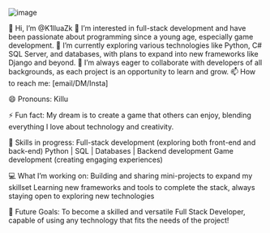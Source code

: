 ![image](https://github.com/user-attachments/assets/5148b32c-9c3d-40bd-a7eb-2f0007b5f293)



👋 Hi, I’m @K1lluaZk
👀 I’m interested in full-stack development and have been passionate about programming since a young age, especially game development. 🌱 I’m currently exploring various technologies like Python, C# SQL Server, and databases, with plans to expand into new frameworks like Django and beyond. 💞️ I’m always eager to collaborate with developers of all backgrounds, as each project is an opportunity to learn and grow. 📫 How to reach me: [email/DM/Insta]

😄 Pronouns: Killu

⚡ Fun fact: My dream is to create a game that others can enjoy, blending everything I love about technology and creativity.

🌟 Skills in progress:
Full-stack development (exploring both front-end and back-end)
Python | SQL | Databases | Backend development
Game development (creating engaging experiences)


💻 What I’m working on:
Building and sharing mini-projects to expand my skillset
Learning new frameworks and tools to complete the stack, always staying open to exploring new technologies

🌱 Future Goals:
To become a skilled and versatile Full Stack Developer, capable of using any technology that fits the needs of the project!


<!---
K1lluaZk/K1lluaZk is a ✨ special ✨ repository because its `README.md` (this file) appears on your GitHub profile.
You can click the Preview link to take a look at your changes.
--->
